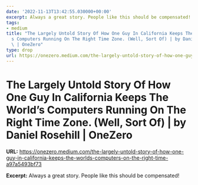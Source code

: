 ```yaml
---
date: '2022-11-13T13:42:55.030000+00:00'
excerpt: Always a great story. People like this should be compensated!
tags:
- medium
title: "The Largely Untold Story Of How One Guy In California Keeps The World\u2019\
  s Computers Running On The Right Time Zone. (Well, Sort Of) | by Daniel Rosehill\
  \ | OneZero"
type: drop
url: https://onezero.medium.com/the-largely-untold-story-of-how-one-guy-in-california-keeps-the-worlds-computers-on-the-right-time-a97a5493bf73
---
```


# The Largely Untold Story Of How One Guy In California Keeps The World’s Computers Running On The Right Time Zone. (Well, Sort Of) | by Daniel Rosehill | OneZero

**URL:** https://onezero.medium.com/the-largely-untold-story-of-how-one-guy-in-california-keeps-the-worlds-computers-on-the-right-time-a97a5493bf73

**Excerpt:** Always a great story. People like this should be compensated!

